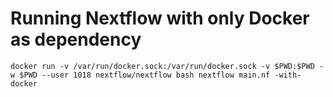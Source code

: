 # Running Nextflow with only Docker as dependency 




```
docker run -v /var/run/docker.sock:/var/run/docker.sock -v $PWD:$PWD -w $PWD --user 1018 nextflow/nextflow bash nextflow main.nf -with-docker
```

